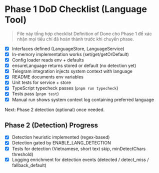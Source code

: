 # Phase 1 DoD Checklist (Language Tool)

> File này tổng hợp checklist Definition of Done cho Phase 1 để xác nhận mọi tiêu chí đã hoàn thành trước khi chuyển phase.

- [x] Interfaces defined (LanguageStore, LanguageService)
- [x] In-memory implementation works (set/get/getOrDefault)
- [x] Config loader reads env + defaults
- [x] ensureLanguage returns stored or default (no detection yet)
- [x] Telegram integration injects system context with language
- [x] README documents env variables
- [x] Unit tests for service + store
- [x] TypeScript typecheck passes (`pnpm run typecheck`)
- [x] Tests pass (`pnpm test`)
- [x] Manual run shows system context log containing preferred language

Next: Phase 2 detection (optional) once needed.

## Phase 2 (Detection) Progress
- [x] Detection heuristic implemented (regex-based)
- [x] Detection gated by ENABLE_LANG_DETECTION
- [x] Tests for detection (Vietnamese, short text skip, minDetectChars threshold)
- [x] Logging enrichment for detection events (detected / detect_miss / fallback_default)
